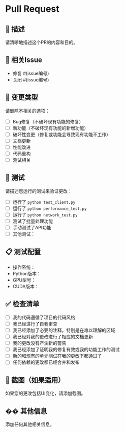 # Pull Request

## 📝 描述
请清晰地描述这个PR的内容和目的。

## 🔗 相关Issue
- 修复 #(issue编号)
- 关闭 #(issue编号)

## 🔄 变更类型
请删除不相关的选项：
- [ ] Bug修复（不破坏现有功能的修复）
- [ ] 新功能（不破坏现有功能的新增功能）
- [ ] 破坏性变更（修复或功能会导致现有功能不工作）
- [ ] 文档更新
- [ ] 性能改进
- [ ] 代码重构
- [ ] 测试相关

## 🧪 测试
请描述您运行的测试来验证更改：
- [ ] 运行了 `python test_client.py`
- [ ] 运行了 `python performance_test.py`
- [ ] 运行了 `python network_test.py`
- [ ] 测试了批量处理功能
- [ ] 手动测试了API功能
- [ ] 其他测试：

## 📋 测试配置
- 操作系统：
- Python版本：
- GPU型号：
- CUDA版本：

## ✅ 检查清单
- [ ] 我的代码遵循了项目的代码风格
- [ ] 我已经进行了自我审查
- [ ] 我已经添加了必要的注释，特别是在难以理解的区域
- [ ] 我已经对我的更改进行了相应的文档更新
- [ ] 我的更改没有产生新的警告
- [ ] 我已经添加了证明我的修复有效或我的功能工作的测试
- [ ] 新的和现有的单元测试在我的更改下都通过了
- [ ] 任何依赖的更改都已经合并和发布

## 📸 截图（如果适用）
如果您的更改包括UI变化，请添加截图。

## �� 其他信息
添加任何其他相关信息。 